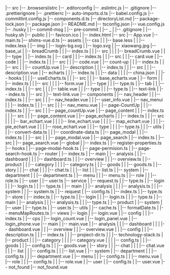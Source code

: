|-- src
    |-- .browserslistrc
    |-- .editorconfig
    |-- .eslintrc.js
    |-- .gitignore
    |-- .prettierignore
    |-- .prettierrc
    |-- auto-imports.d.ts
    |-- babel.config.js
    |-- commitlint.config.js
    |-- components.d.ts
    |-- directoryList.md
    |-- package-lock.json
    |-- package.json
    |-- README.md
    |-- tsconfig.json
    |-- vue.config.js
    |-- .husky
    |   |-- commit-msg
    |   |-- pre-commit
    |   |-- _
    |       |-- .gitignore
    |       |-- husky.sh
    |-- public
    |   |-- favicon.ico
    |   |-- index.html
    |-- src
        |-- App.vue
        |-- main.ts
        |-- shims-vue.d.ts
        |-- assets
        |   |-- css
        |   |   |-- base.less
        |   |   |-- index.less
        |   |-- img
        |       |-- login-bg.svg
        |       |-- logo.svg
        |       |-- xiaowang.jpg
        |-- base_ui
        |   |-- breadCrumb
        |   |   |-- index.ts
        |   |   |-- src
        |   |   |   |-- breadCrumb.vue
        |   |   |-- type
        |   |       |-- index.ts
        |   |-- card
        |   |   |-- index.ts
        |   |   |-- src
        |   |       |-- card.vue
        |   |-- code
        |   |   |-- index.ts
        |   |   |-- src
        |   |       |-- code.vue
        |   |-- count-up
        |   |   |-- index.ts
        |   |   |-- src
        |   |       |-- countUp.vue
        |   |-- description
        |   |   |-- index.ts
        |   |   |-- src
        |   |       |-- description.vue
        |   |-- echarts
        |   |   |-- index.ts
        |   |   |-- data
        |   |   |   |-- china.json
        |   |   |-- hooks
        |   |   |   |-- useEcharts.ts
        |   |   |-- src
        |   |       |-- base_echarts.vue
        |   |-- form
        |   |   |-- index.ts
        |   |   |-- src
        |   |   |   |-- form.vue
        |   |   |-- type
        |   |       |-- type.ts
        |   |-- tab
        |   |   |-- index.ts
        |   |   |-- src
        |   |   |   |-- table.vue
        |   |   |-- type
        |   |       |-- type.ts
        |   |-- text-link
        |       |-- index.ts
        |       |-- src
        |           |-- text-link.vue
        |-- components
        |   |-- nav_header
        |   |   |-- index.ts
        |   |   |-- src
        |   |       |-- nav_header.vue
        |   |       |-- user_info.vue
        |   |-- nav_menui
        |   |   |-- index.ts
        |   |   |-- src
        |   |       |-- nav_menu.vue
        |   |-- page-CountUp
        |   |   |-- index.ts
        |   |   |-- src
        |   |       |-- page_countUp.vue
        |   |-- page_content
        |   |   |-- index.ts
        |   |   |-- src
        |   |       |-- page_content.vue
        |   |-- page_echarts
        |   |   |-- index.ts
        |   |   |-- src
        |   |   |   |-- bar_echart.vue
        |   |   |   |-- line_echart.vue
        |   |   |   |-- map_echart.vue
        |   |   |   |-- pie_echart.vue
        |   |   |   |-- rose_echart.vue
        |   |   |-- type
        |   |   |   |-- type.ts
        |   |   |-- utils
        |   |       |-- convert-data.ts
        |   |       |-- coordinate-data.ts
        |   |-- page_modal
        |   |   |-- index.ts
        |   |   |-- src
        |   |       |-- page_modal.vue
        |   |-- page_search
        |       |-- index.ts
        |       |-- src
        |           |-- page_search.vue
        |-- global
        |   |-- index.ts
        |   |-- register-properties.ts
        |-- hooks
        |   |-- page-modal-hook.ts
        |   |-- page-permision.ts
        |   |-- page-search-hook.ts
        |-- router
        |   |-- index.ts
        |   |-- main
        |       |-- analysis
        |       |   |-- dashboard
        |       |   |   |-- dashboard.ts
        |       |   |-- overview
        |       |       |-- overview.ts
        |       |-- product
        |       |   |-- category
        |       |   |   |-- category.ts
        |       |   |-- goods
        |       |       |-- goods.ts
        |       |-- story
        |       |   |-- chat
        |       |   |   |-- chat.ts
        |       |   |-- list
        |       |       |-- list.ts
        |       |-- system
        |           |-- department
        |           |   |-- department.ts
        |           |-- menu
        |           |   |-- menu.ts
        |           |-- role
        |           |   |-- role.ts
        |           |-- user
        |               |-- user.ts
        |-- service
        |   |-- request.ts
        |   |-- type.ts
        |   |-- login
        |   |   |-- login.ts
        |   |   |-- type.ts
        |   |-- main
        |   |   |-- analysis
        |   |   |   |-- analysis.ts
        |   |   |-- system
        |   |       |-- system.ts
        |   |-- request
        |       |-- config.ts
        |       |-- index.ts
        |       |-- type.ts
        |-- store
        |   |-- index.ts
        |   |-- type.ts
        |   |-- login
        |   |   |-- login.ts
        |   |   |-- type.ts
        |   |-- main
        |       |-- analysis
        |       |   |-- analysis.ts
        |       |   |-- type.ts
        |       |-- product
        |       |-- system
        |           |-- user
        |               |-- type.ts
        |               |-- user.ts
        |-- utils
        |   |-- cache.ts
        |   |-- formatDate.ts
        |   |-- menuMapRoutes.ts
        |-- views
            |-- login
            |   |-- login.vue
            |   |-- config
            |   |   |-- index.ts
            |   |-- cps
            |       |-- login_count.vue
            |       |-- login_panel.vue
            |       |-- login_phone.vue
            |-- main
            |   |-- main.vue
            |   |-- analysis
            |   |   |-- dashboard
            |   |   |   |-- dashboard.vue
            |   |   |-- overview
            |   |       |-- overview.vue
            |   |       |-- config
            |   |           |-- description.ts
            |   |           |-- index.ts
            |   |           |-- projiect-dir.ts
            |   |           |-- technology-stack.ts
            |   |-- product
            |   |   |-- category
            |   |   |   |-- category.vue
            |   |   |   |-- config.ts
            |   |   |-- goods
            |   |       |-- config.ts
            |   |       |-- goods.vue
            |   |-- story
            |   |   |-- chat
            |   |   |   |-- chat.vue
            |   |   |-- list
            |   |       |-- config.ts
            |   |       |-- list.vue
            |   |-- system
            |       |-- department
            |       |   |-- config.ts
            |       |   |-- department.vue
            |       |-- menu
            |       |   |-- config.ts
            |       |   |-- menu.vue
            |       |-- role
            |       |   |-- config.ts
            |       |   |-- role.vue
            |       |-- user
            |           |-- config.ts
            |           |-- user.vue
            |-- not_found
                |-- not_found.vue
